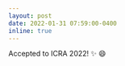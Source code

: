 ```yaml
---
layout: post
date: 2022-01-31 07:59:00-0400
inline: true
---
```


Accepted to ICRA 2022! :sparkles: :smile:
